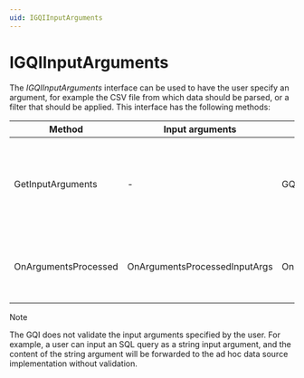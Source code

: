 ```yaml
---
uid: IGQIInputArguments
---
```


# IGQIInputArguments

The *IGQIInputArguments* interface can be used to have the user specify an argument, for example the CSV file from which data should be parsed, or a filter that should be applied. This interface has the following methods:

| Method | Input arguments | Output arguments | Description |
|--|--|--|--|
| GetInputArguments | - | GQIArgument[] | Asks for additional information from the user when the data source is configured. |
| OnArgumentsProcessed | OnArgumentsProcessedInputArgs | OnArgumentsProcessedOutputArgs | Event to indicate that the arguments have been processed. |

> [!NOTE]
> The GQI does not validate the input arguments specified by the user. For example, a user can input an SQL query as a string input argument, and the content of the string argument will be forwarded to the ad hoc data source implementation without validation.
